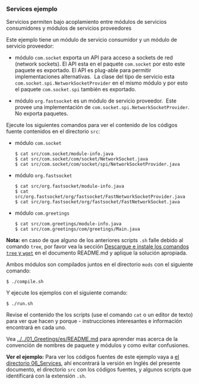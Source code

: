 ### Services ejemplo

Servicios permiten bajo acoplamiento entre módulos de servicios consumidores y módulos de servicios proveedores

Este ejemplo tiene un módulo de servicio consumidor y un módulo de servicio proveedor:

- módulo `com.socket` exporta un API para acceso a sockets de red (network sockets). 
  El API esta en el paquete `com.socket` por esto este paquete es exportado. 
  El API es plug-able para permitir implementaciones alternativas. 
  La clase del tipo de servicio esta `com.socket.spi.NetworkSocketProvider` en el mismo módulo y por esto el paquete `com.socket.spi` también es exportado.

- módulo `org.fastsocket` es un módulo de servicio proveedor. 
  Este provee una implementación de `com.socket.spi.NetworkSocketProvider`. 
  No exporta paquetes. 
  
Ejecute los siguientes comandos para ver el contenido de los códigos fuente contenidos en el directorio `src`:

- módulo `com.socket`
    
    ```
    $ cat src/com.socket/module-info.java
    $ cat src/com.socket/com/socket/NetworkSocket.java
    $ cat src/com.socket/com/socket/spi/NetworkSocketProvider.java
    ```
    
- módulo `org.fastsocket`

    ```
    $ cat src/org.fastsocket/module-info.java
    $ cat src/org.fastsocket/org/fastsocket/FastNetworkSocketProvider.java
    $ cat src/org.fastsocket/org/fastsocket/FastNetworkSocket.java
    ```
    
- módulo `com.greetings`
    ```
    $ cat src/com.greetings/module-info.java
    $ cat src/com.greetings/com/greetings/Main.java
    ```
     
**Nota:** en caso de que alguno de los anteriores scripts `.sh` falle debido al comando `tree`, por favor vea la sección [Descargue e instale los comandos `tree` y `wget`](../../../es/README.md) en el documento README.md y aplique la solución apropiada.

Ambos módulos son compilados juntos en el directorio `mods` con el siguiente comando:

    $ ./compile.sh
    
Y ejecute los ejemplos con el siguiente comando:
    
    $ ./run.sh
    
Revise el contenido the los scripts (use el comando `cat` o un editor de texto) para ver que hacen y porque - instrucciones interesantes e información encontrará en cada uno.

Vea [../../01_Greetings/es/README.md](../../01_Greetings/es/README.md) para aprender mas acerca de la convención de nombres de paquete y módulos y como evitar confusiones.

**Ver el ejemplo:**
Para ver los códigos fuentes de este ejemplo vaya a [el directorio 06_Services](../), ahí encontrará la versión en Inglés del presente documento, el directorio `src` con los códigos fuentes, y algunos scripts que identificará con la extensión `.sh`.

